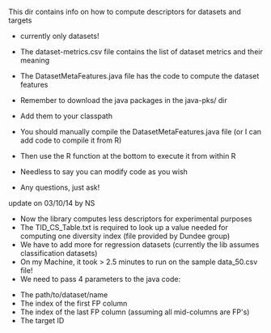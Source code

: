 This dir contains info on how to compute descriptors for datasets and targets
- currently only datasets!

- The dataset-metrics.csv file contains the list of dataset metrics and their meaning
- The DatasetMetaFeatures.java file has the code to compute the dataset features
- Remember to download the java packages in the java-pks/ dir
- Add them to your classpath
- You should manually compile the DatasetMetaFeatures.java file (or I can add code to compile it from R)
- Then use the R function at the bottom to execute it from within R
- Needless to say you can modify code as you wish
- Any questions, just ask!

update on 03/10/14 by NS
- Now the library computes less descriptors for experimental purposes
- The TID_CS_Table.txt is required to look up a value needed for computing one diversity index (file provided by Dundee group)
- We have to add more for regression datasets (currently the lib assumes classification datasets)
- On my Machine, it took > 2.5 minutes to run on the sample data_50.csv file!
- We need to pass 4 parameters to the java code:
* The path/to/dataset/name
* The index of the first FP column
* The index of the last FP column (assuming all mid-columns are FP's)
* The target ID



